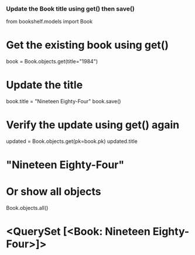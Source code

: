 ### Update the Book title using get() then save()

from bookshelf.models import Book

# Get the existing book using get()
book = Book.objects.get(title="1984")

# Update the title
book.title = "Nineteen Eighty-Four"
book.save()

# Verify the update using get() again
updated = Book.objects.get(pk=book.pk)
updated.title
# "Nineteen Eighty-Four"

# Or show all objects
Book.objects.all()
# <QuerySet [<Book: Nineteen Eighty-Four>]>
